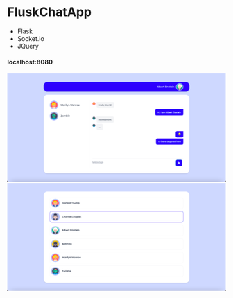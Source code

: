 # FluskChatApp

- Flask
- Socket.io
- JQuery

#### localhost:8080


<img src="https://github.com/ultimate-dev/FluskChatApp/blob/main/login.png?raw=true" width="auto">
<img src="https://github.com/ultimate-dev/FluskChatApp/blob/main/chat.png?raw=true" width="auto">
